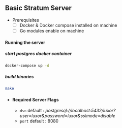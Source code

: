## Basic Stratum Server

- Prerequisites
  - [ ] Docker & Docker compose installed on machine
  - [ ] Go modules enable on machine

#### Running the server

##### _start postgres docker container_

```sh
docker-compose up -d
```

##### _build binaries_

```sh
make
```

- #### Required Server Flags
  - `dsn` default : _postgresql://localhost:5432/luxor?user=luxor&password=luxor&sslmode=disable_
  - `port` default : 8080
